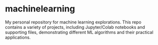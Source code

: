 # machinelearning
My personal repository for machine learning explorations. This repo contains a variety of projects, including Jupyter/Colab notebooks and supporting files, demonstrating different ML algorithms and their practical applications.
